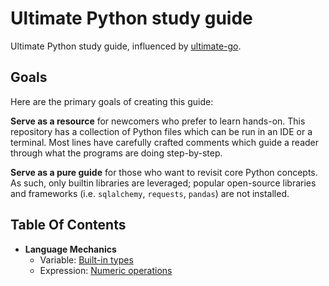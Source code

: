 # Ultimate Python study guide

Ultimate Python study guide, influenced by [ultimate-go](https://github.com/hoanhan101/ultimate-go).

## Goals

Here are the primary goals of creating this guide:

**Serve as a resource** for newcomers who prefer to learn hands-on. This
repository has a collection of Python files which can be run in an IDE or a
terminal. Most lines have carefully crafted comments which guide a reader
through what the programs are doing step-by-step.

**Serve as a pure guide** for those who want to revisit core Python concepts.
As such, only builtin libraries are leveraged; popular open-source libraries
and frameworks (i.e. `sqlalchemy`, `requests`, `pandas`) are not installed.

## Table Of Contents

- **Language Mechanics**
    - Variable: [Built-in types](ultimatepython/variable.py)
    - Expression: [Numeric operations](ultimatepython/expression.py)
